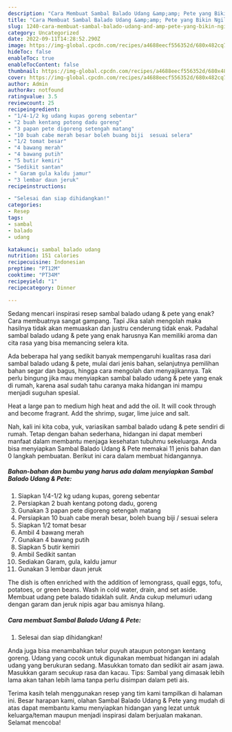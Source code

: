 ```yaml
---
description: "Cara Membuat Sambal Balado Udang &amp;amp; Pete yang Bikin Ngiler, Buat Buka Puasa Enak"
title: "Cara Membuat Sambal Balado Udang &amp;amp; Pete yang Bikin Ngiler, Buat Buka Puasa Enak"
slug: 1240-cara-membuat-sambal-balado-udang-and-amp-pete-yang-bikin-ngiler-buat-buka-puasa-enak
category: Uncategorized
date: 2022-09-11T14:28:52.290Z
image: https://img-global.cpcdn.com/recipes/a4688eecf556352d/680x482cq70/sambal-balado-udang-pete-foto-resep-utama.jpg
hideToc: false
enableToc: true
enableTocContent: false
thumbnail: https://img-global.cpcdn.com/recipes/a4688eecf556352d/680x482cq70/sambal-balado-udang-pete-foto-resep-utama.jpg
cover: https://img-global.cpcdn.com/recipes/a4688eecf556352d/680x482cq70/sambal-balado-udang-pete-foto-resep-utama.jpg
author: Admin
authorAv: notfound
ratingvalue: 3.5
reviewcount: 25
recipeingredient:
- "1/4-1/2 kg udang kupas goreng sebentar"
- "2 buah kentang potong dadu goreng"
- "3 papan pete digoreng setengah matang"
- "10 buah cabe merah besar boleh buang biji  sesuai selera"
- "1/2 tomat besar"
- "4 bawang merah"
- "4 bawang putih"
- "5 butir kemiri"
- "Sedikit santan"
- " Garam gula kaldu jamur"
- "3 lembar daun jeruk"
recipeinstructions:

- "Selesai dan siap dihidangkan!"
categories:
- Resep
tags:
- sambal
- balado
- udang

katakunci: sambal balado udang 
nutrition: 151 calories
recipecuisine: Indonesian
preptime: "PT12M"
cooktime: "PT34M"
recipeyield: "1"
recipecategory: Dinner

---
```



Sedang mencari inspirasi resep sambal balado udang &amp; pete yang enak? Cara membuatnya sangat gampang. Tapi Jika salah mengolah maka hasilnya tidak akan memuaskan dan justru cenderung tidak enak. Padahal sambal balado udang &amp; pete yang enak harusnya Kan memiliki aroma dan cita rasa yang bisa memancing selera kita.


Ada beberapa hal yang sedikit banyak mempengaruhi kualitas rasa dari sambal balado udang &amp; pete, mulai dari jenis bahan, selanjutnya pemilihan bahan segar dan bagus, hingga cara mengolah dan menyajikannya. Tak perlu bingung jika mau menyiapkan sambal balado udang &amp; pete yang enak di rumah, karena asal sudah tahu caranya maka hidangan ini mampu menjadi suguhan spesial.

Heat a large pan to medium high heat and add the oil. It will cook through and become fragrant. Add the shrimp, sugar, lime juice and salt.


Nah, kali ini kita coba, yuk, variasikan sambal balado udang &amp; pete sendiri di rumah. Tetap dengan bahan sederhana, hidangan ini dapat memberi manfaat dalam membantu menjaga kesehatan tubuhmu sekeluarga. Anda bisa menyiapkan Sambal Balado Udang &amp; Pete memakai 11 jenis bahan dan 0 langkah pembuatan. Berikut ini cara dalam membuat hidangannya.

<!--inarticleads1-->

##### Bahan-bahan dan bumbu yang harus ada dalam menyiapkan Sambal Balado Udang &amp; Pete:

1. Siapkan 1/4-1/2 kg udang kupas, goreng sebentar
1. Persiapkan 2 buah kentang potong dadu, goreng
1. Gunakan 3 papan pete digoreng setengah matang
1. Persiapkan 10 buah cabe merah besar, boleh buang biji / sesuai selera
1. Siapkan 1/2 tomat besar
1. Ambil 4 bawang merah
1. Gunakan 4 bawang putih
1. Siapkan 5 butir kemiri
1. Ambil Sedikit santan
1. Sediakan  Garam, gula, kaldu jamur
1. Gunakan 3 lembar daun jeruk


The dish is often enriched with the addition of lemongrass, quail eggs, tofu, potatoes, or green beans. Wash in cold water, drain, and set aside. Membuat udang pete balado tidaklah sulit. Anda cukup melumuri udang dengan garam dan jeruk nipis agar bau amisnya hilang. 

<!--inarticleads2-->

##### Cara membuat Sambal Balado Udang &amp; Pete:


1. Selesai dan siap dihidangkan!

Anda juga bisa menambahkan telur puyuh ataupun potongan kentang goreng. Udang yang cocok untuk digunakan membuat hidangan ini adalah udang yang berukuran sedang. Masukkan tomato dan sedikit air asam jawa. Masukkan garam secukup rasa dan kacau. Tips: Sambal yang dimasak lebih lama akan tahan lebih lama tanpa perlu disimpan dalam peti ais. 

Terima kasih telah menggunakan resep yang tim kami tampilkan di halaman ini. Besar harapan kami, olahan Sambal Balado Udang &amp; Pete yang mudah di atas dapat membantu kamu menyiapkan hidangan yang lezat untuk keluarga/teman maupun menjadi inspirasi dalam berjualan makanan. Selamat mencoba!
